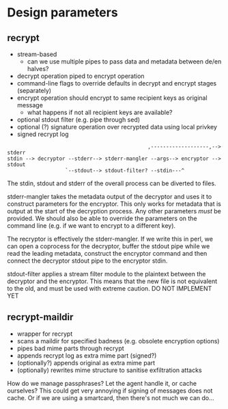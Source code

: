 Design parameters
=================

recrypt
-------

* stream-based
    * can we use multiple pipes to pass data and metadata between de/en halves?
* decrypt operation piped to encrypt operation
* command-line flags to override defaults in decrypt and encrypt stages (separately)
* encrypt operation should encrypt to same recipient keys as original message
    * what happens if not all recipient keys are available?
* optional stdout filter (e.g. pipe through sed)
* optional (?) signature operation over recrypted data using local privkey
* signed recrypt log

```
                                              ,-------------------,--> stderr
stdin --> decryptor --stderr--> stderr-mangler --args--> encryptor --> stdout
                   `--stdout--> stdout-filter? --stdin---^
```

The stdin, stdout and stderr of the overall process can be diverted to files.

stderr-mangler takes the metadata output of the decryptor and uses it to
construct parameters for the encryptor. This only works for metadata that is
output at the start of the decryption process. Any other parameters *must* be
provided. We should also be able to override the parameters on the command line
(e.g. if we want to encrypt to a different key).

The recryptor is effectively the stderr-mangler. If we write this in perl,
we can open a coprocess for the decryptor, buffer the stdout pipe while we read
the leading metadata, construct the encryptor command and then connect the
decryptor stdout pipe to the encryptor stdin.

stdout-filter applies a stream filter module to the plaintext between the
decryptor and the encryptor. This means that the new file is not equivalent
to the old, and must be used with extreme caution. DO NOT IMPLEMENT YET

recrypt-maildir
---------------

* wrapper for recrypt
* scans a maildir for specified badness (e.g. obsolete encryption options)
* pipes bad mime parts through recrypt
* appends recrypt log as extra mime part (signed?)
* (optionally?) appends original as extra mime part
* (optionally) rewrites mime structure to sanitise exfiltration attacks

How do we manage passphrases? Let the agent handle it, or cache ourselves?
This could get very annoying if signing of messages does not cache. Or if we
are using a smartcard, then there's not much we can do...
